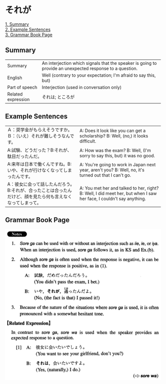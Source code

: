 # それが

[1. Summary](#summary)<br>
[2. Example Sentences](#example-sentences)<br>
[3. Grammar Book Page](#grammar-book-page)<br>


## Summary

<table><tr>   <td>Summary</td>   <td>An interjection which signals that the speaker is going to provide an unexpected response to a question.</td></tr><tr>   <td>English</td>   <td>Well (contrary to your expectation; I'm afraid to say this, but)</td></tr><tr>   <td>Part of speech</td>   <td>Interjection (used in conversation only)</td></tr><tr>   <td>Related expression</td>   <td>それは; ところが</td></tr></table>

## Example Sentences

<table><tr>   <td>Ａ：奨学金がもらえそうですか。Ｂ：（いえ）それが難しそうなんです。</td>   <td>A: Does it look like you can get a scholarship? B: Well, (no,) it looks difficult.</td></tr><tr>   <td>A:試験、どうだった？B:それが、駄目だったんだ。</td>   <td>A: How was the exam? B: Well, (I'm sorry to say this, but) it was no good.</td></tr><tr>   <td>A:来年は日本で働くんですね。B:いや、それが行けなくなってしまったんです。</td>   <td>A: You're going to work in Japan next year, aren't you? B: Well, no, it's turned out that I can't go.</td></tr><tr>   <td>A：彼女に会って話したんだろう。B:それが、合ったことは合ったんだけど、顔を見たら何も言えなくなってしまって。</td>   <td>A: You met her and talked to her, right? B: Well, I did meet her, but when I saw her face, I couldn't say anything.</td></tr></table>

## Grammar Book Page

![](../img/Intermediateそれが.png)

